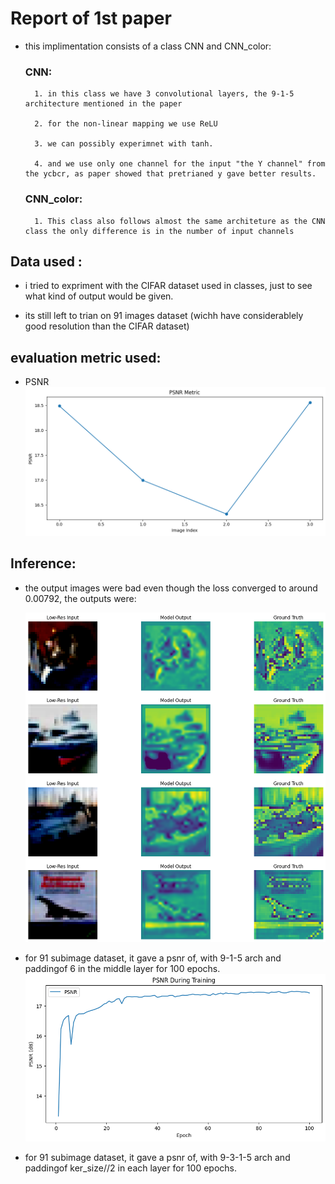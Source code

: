 # Report of 1st paper

- this implimentation consists of a class CNN and CNN_color:

    ### CNN:

        1. in this class we have 3 convolutional layers, the 9-1-5 architecture mentioned in the paper 

        2. for the non-linear mapping we use ReLU  
        
        3. we can possibly experimnet with tanh. 

        4. and we use only one channel for the input "the Y channel" from the ycbcr, as paper showed that pretrianed y gave better results.

    ### CNN_color:

        1. This class also follows almost the same architeture as the CNN class the only difference is in the number of input channels

## Data used :

- i tried to expriment with the CIFAR dataset used in classes, just to see what kind of output would be given.

- its still left to trian on 91 images dataset (wichh have considerablely good resolution than the CIFAR dataset)

## evaluation metric used:
- PSNR 
    ![psnr output](image-1.png)

## Inference:
- the output images were bad even though the loss converged to around 0.00792, the outputs were:

    ![output form CIFAR dataset](image.png)

- for 91 subimage dataset, it gave a psnr of, with 9-1-5 arch and paddingof 6 in the middle layer for 100 epochs.
    ![psnr on 91 sub images dataset.](image-2.png)

- for 91 subimage dataset, it gave a psnr of, with 9-3-1-5 arch and paddingof ker_size//2 in each layer for 100 epochs.